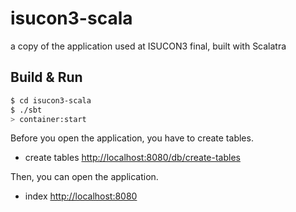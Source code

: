 isucon3-scala
=============

a copy of the application used at ISUCON3 final, built with Scalatra

## Build & Run

``` sh
$ cd isucon3-scala
$ ./sbt
> container:start
```

Before you open the application, you have to create tables.

* create tables
[http://localhost:8080/db/create-tables](http://localhost:8080/db/create-tables)

Then, you can open the application.

* index
[http://localhost:8080](http://localhost:8080)
